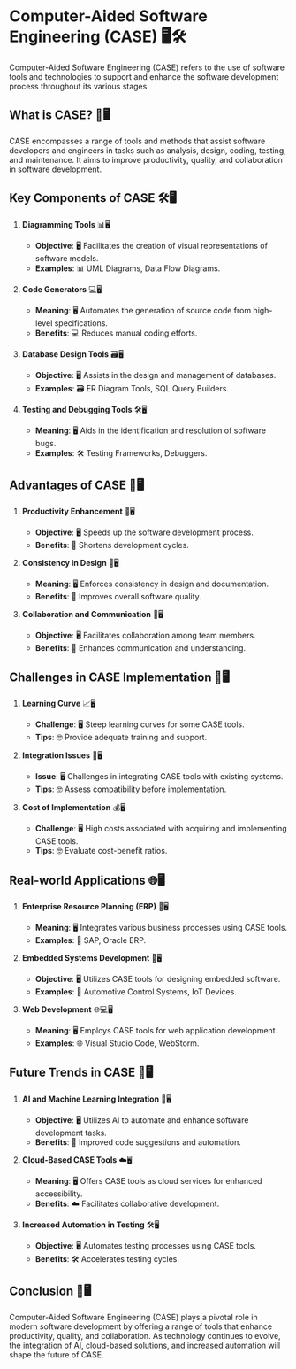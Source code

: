 # Computer-Aided Software Engineering (CASE) 🖥️🛠️

Computer-Aided Software Engineering (CASE) refers to the use of software tools and technologies to support and enhance the software development process throughout its various stages.

## What is CASE? 🤔🖥️

CASE encompasses a range of tools and methods that assist software developers and engineers in tasks such as analysis, design, coding, testing, and maintenance. It aims to improve productivity, quality, and collaboration in software development.

## Key Components of CASE 🛠️🖥️

1. **Diagramming Tools** 📊🖥️
   - **Objective**: 🖥️ Facilitates the creation of visual representations of software models.
   - **Examples**: 📊 UML Diagrams, Data Flow Diagrams.

2. **Code Generators** 💻🖥️
   - **Meaning**: 🖥️ Automates the generation of source code from high-level specifications.
   - **Benefits**: 💻 Reduces manual coding efforts.

3. **Database Design Tools** 🗃️🖥️
   - **Objective**: 🖥️ Assists in the design and management of databases.
   - **Examples**: 🗃️ ER Diagram Tools, SQL Query Builders.

4. **Testing and Debugging Tools** 🛠️🖥️
   - **Meaning**: 🖥️ Aids in the identification and resolution of software bugs.
   - **Examples**: 🛠️ Testing Frameworks, Debuggers.

## Advantages of CASE 🌟🖥️

1. **Productivity Enhancement** 🚀🖥️
   - **Objective**: 🖥️ Speeds up the software development process.
   - **Benefits**: 🚀 Shortens development cycles.

2. **Consistency in Design** 🔄🖥️
   - **Meaning**: 🖥️ Enforces consistency in design and documentation.
   - **Benefits**: 🔄 Improves overall software quality.

3. **Collaboration and Communication** 👥🖥️
   - **Objective**: 🖥️ Facilitates collaboration among team members.
   - **Benefits**: 👥 Enhances communication and understanding.

## Challenges in CASE Implementation 🤔🖥️

1. **Learning Curve** 📈🖥️
   - **Challenge**: 🖥️ Steep learning curves for some CASE tools.
   - **Tips**: 🤓 Provide adequate training and support.

2. **Integration Issues** 🔄🖥️
   - **Issue**: 🖥️ Challenges in integrating CASE tools with existing systems.
   - **Tips**: 🤓 Assess compatibility before implementation.

3. **Cost of Implementation** 💰🖥️
   - **Challenge**: 🖥️ High costs associated with acquiring and implementing CASE tools.
   - **Tips**: 🤓 Evaluate cost-benefit ratios.

## Real-world Applications 🌐🖥️

1. **Enterprise Resource Planning (ERP)** 🏢🖥️
   - **Meaning**: 🖥️ Integrates various business processes using CASE tools.
   - **Examples**: 🏢 SAP, Oracle ERP.

2. **Embedded Systems Development** 🤖🖥️
   - **Objective**: 🖥️ Utilizes CASE tools for designing embedded software.
   - **Examples**: 🤖 Automotive Control Systems, IoT Devices.

3. **Web Development** 🌐💻🖥️
   - **Meaning**: 🖥️ Employs CASE tools for web application development.
   - **Examples**: 🌐 Visual Studio Code, WebStorm.

## Future Trends in CASE 🚀🖥️

1. **AI and Machine Learning Integration** 🤖🖥️
   - **Objective**: 🖥️ Utilizes AI to automate and enhance software development tasks.
   - **Benefits**: 🤖 Improved code suggestions and automation.

2. **Cloud-Based CASE Tools** ☁️🖥️
   - **Meaning**: 🖥️ Offers CASE tools as cloud services for enhanced accessibility.
   - **Benefits**: ☁️ Facilitates collaborative development.

3. **Increased Automation in Testing** 🛠️🖥️
   - **Objective**: 🖥️ Automates testing processes using CASE tools.
   - **Benefits**: 🛠️ Accelerates testing cycles.

## Conclusion 🏁🖥️

Computer-Aided Software Engineering (CASE) plays a pivotal role in modern software development by offering a range of tools that enhance productivity, quality, and collaboration. As technology continues to evolve, the integration of AI, cloud-based solutions, and increased automation will shape the future of CASE.
